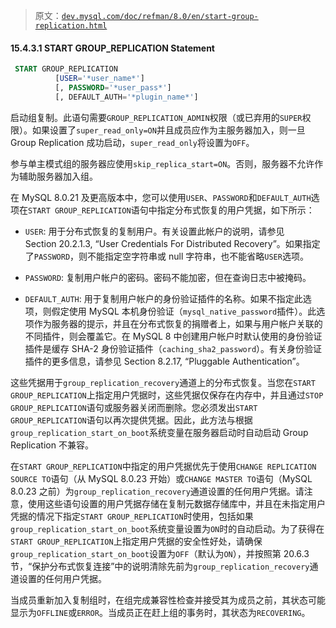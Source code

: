 > 原文：[`dev.mysql.com/doc/refman/8.0/en/start-group-replication.html`](https://dev.mysql.com/doc/refman/8.0/en/start-group-replication.html)

#### 15.4.3.1 START GROUP_REPLICATION Statement

```sql
 START GROUP_REPLICATION
          [USER='*user_name*']
          [, PASSWORD='*user_pass*']
          [, DEFAULT_AUTH='*plugin_name*']
```

启动组复制。此语句需要`GROUP_REPLICATION_ADMIN`权限（或已弃用的`SUPER`权限）。如果设置了`super_read_only=ON`并且成员应作为主服务器加入，则一旦 Group Replication 成功启动，`super_read_only`将设置为`OFF`。

参与单主模式组的服务器应使用`skip_replica_start=ON`。否则，服务器不允许作为辅助服务器加入组。

在 MySQL 8.0.21 及更高版本中，您可以使用`USER`、`PASSWORD`和`DEFAULT_AUTH`选项在`START GROUP_REPLICATION`语句中指定分布式恢复的用户凭据，如下所示：

+   `USER`: 用于分布式恢复的复制用户。有关设置此帐户的说明，请参见 Section 20.2.1.3, “User Credentials For Distributed Recovery”。如果指定了`PASSWORD`，则不能指定空字符串或 null 字符串，也不能省略`USER`选项。

+   `PASSWORD`: 复制用户帐户的密码。密码不能加密，但在查询日志中被掩码。

+   `DEFAULT_AUTH`: 用于复制用户帐户的身份验证插件的名称。如果不指定此选项，则假定使用 MySQL 本机身份验证（`mysql_native_password`插件）。此选项作为服务器的提示，并且在分布式恢复的捐赠者上，如果与用户帐户关联的不同插件，则会覆盖它。在 MySQL 8 中创建用户帐户时默认使用的身份验证插件是缓存 SHA-2 身份验证插件（`caching_sha2_password`）。有关身份验证插件的更多信息，请参见 Section 8.2.17, “Pluggable Authentication”。

这些凭据用于`group_replication_recovery`通道上的分布式恢复。当您在`START GROUP_REPLICATION`上指定用户凭据时，这些凭据仅保存在内存中，并且通过`STOP GROUP_REPLICATION`语句或服务器关闭而删除。您必须发出`START GROUP_REPLICATION`语句以再次提供凭据。因此，此方法与根据`group_replication_start_on_boot`系统变量在服务器启动时自动启动 Group Replication 不兼容。

在`START GROUP_REPLICATION`中指定的用户凭据优先于使用`CHANGE REPLICATION SOURCE TO`语句（从 MySQL 8.0.23 开始）或`CHANGE MASTER TO`语句（MySQL 8.0.23 之前）为`group_replication_recovery`通道设置的任何用户凭据。请注意，使用这些语句设置的用户凭据存储在复制元数据存储库中，并且在未指定用户凭据的情况下指定`START GROUP_REPLICATION`时使用，包括如果`group_replication_start_on_boot`系统变量设置为`ON`时的自动启动。为了获得在`START GROUP_REPLICATION`上指定用户凭据的安全性好处，请确保`group_replication_start_on_boot`设置为`OFF`（默认为`ON`），并按照第 20.6.3 节，“保护分布式恢复连接”中的说明清除先前为`group_replication_recovery`通道设置的任何用户凭据。

当成员重新加入复制组时，在组完成兼容性检查并接受其为成员之前，其状态可能显示为`OFFLINE`或`ERROR`。当成员正在赶上组的事务时，其状态为`RECOVERING`。
